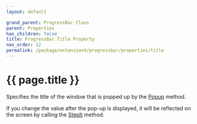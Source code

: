 ```yaml
---
layout: default

grand_parent: ProgressBar Class
parent: Properties
has_children: false
title: ProgressBar.Title Property
nav_order: 12
permalink: /package/extension4/progressbar/properties/title
---
```

# {{ page.title }}

Specifies the title of the window that is popped up by the <a href="/package/extension4/progressbar/methods/popup">Popup</a> method.

If you change the value after the pop-up is displayed, it will be reflected on the screen by calling the <a href="/package/extension4/progressbar/methods/stepit">StepIt</a> method.
